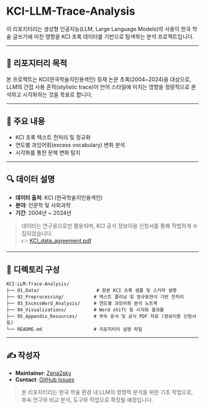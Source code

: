 # KCI-LLM-Trace-Analysis

이 리포지터리는 생성형 인공지능(LLM, Large Language Models)의 사용이 한국 학술 글쓰기에 미친 영향을 KCI 초록 데이터를 기반으로 탐색하는 분석 프로젝트입니다.

---

## 🎯 리포지터리 목적

본 프로젝트는 KCI(한국학술지인용색인) 등재 논문 초록(2004~2024)을 대상으로, LLM의 간접 사용 흔적(stylistic trace)이 언어 스타일에 미치는 영향을 정량적으로 분석하고 시각화하는 것을 목표로 합니다.

---

## 🧾 주요 내용

- KCI 초록 텍스트 전처리 및 정규화
- 연도별 과잉어휘(excess vocabulary) 변화 분석
- 시각화를 통한 문체 변화 탐지

---

## 🔍 데이터 설명

- **데이터 출처**: KCI (한국학술지인용색인)
- **분야**: 인문학 및 사회과학
- **기간**: 2004년 ~ 2024년

> 데이터는 연구용으로만 활용되며, KCI 공식 정보이용 신청서를 통해 적법하게 수집되었습니다.  
> 👉 [KCI_data_agreement.pdf](./05_Appendix_Resources/KCI_data_agreement.pdf)

---

## 📁 디렉토리 구성

```plaintext
KCI-LLM-Trace-Analysis/
├── 01_Data/                     # 원본 KCI 초록 샘플 및 스키마 설명
├── 02_Preprocessing/           # 텍스트 클리닝 및 정규표현식 기반 전처리
├── 03_ExcessWord_Analysis/     # 연도별 과잉어휘 분석 노트북
├── 04_Visualizations/          # Word shift 등 시각화 결과물
├── 05_Appendix_Resources/      # 부속 문서 및 공식 PDF 자료 (정보이용 신청서 등)
└── README.md                   # 리포지터리 설명 파일
```

---

## ✍️ 작성자

- **Maintainer**: [Zena2sky](https://github.com/Zena2sky)
- **Contact**: [GitHub Issues](https://github.com/Zena2sky/KCI-LLM-Trace-Analysis/issues)

> 본 리포지터리는 한국 학술 환경 내 LLM의 영향력 분석을 위한 기초 작업으로,  
> 후속 연구와 비교 분석, 도구화 작업으로 확장될 예정입니다.
